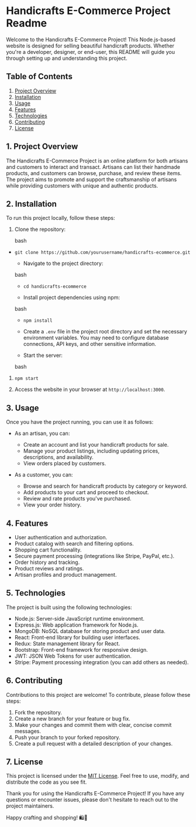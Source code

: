 
Handicrafts E-Commerce Project Readme
=====================================

Welcome to the Handicrafts E-Commerce Project! This Node.js-based website is designed for selling beautiful handicraft products. Whether you're a developer, designer, or end-user, this README will guide you through setting up and understanding this project.

Table of Contents
-----------------

1.  [Project Overview](https://chat.openai.com/#project-overview)
2.  [Installation](https://chat.openai.com/#installation)
3.  [Usage](https://chat.openai.com/#usage)
4.  [Features](https://chat.openai.com/#features)
5.  [Technologies](https://chat.openai.com/#technologies)
6.  [Contributing](https://chat.openai.com/#contributing)
7.  [License](https://chat.openai.com/#license)

1\. Project Overview
--------------------

The Handicrafts E-Commerce Project is an online platform for both artisans and customers to interact and transact. Artisans can list their handmade products, and customers can browse, purchase, and review these items. The project aims to promote and support the craftsmanship of artisans while providing customers with unique and authentic products.

2\. Installation
----------------

To run this project locally, follow these steps:

1.  Clone the repository:

    bash

-   `git clone https://github.com/yourusername/handicrafts-ecommerce.git`

    -   Navigate to the project directory:

    bash

    -   `cd handicrafts-ecommerce`

    -   Install project dependencies using npm:

    bash

    -   `npm install`

    -   Create a `.env` file in the project root directory and set the necessary environment variables. You may need to configure database connections, API keys, and other sensitive information.

    -   Start the server:

    bash

1.  `npm start`

2.  Access the website in your browser at `http://localhost:3000`.

3\. Usage
---------

Once you have the project running, you can use it as follows:

-   As an artisan, you can:

    -   Create an account and list your handicraft products for sale.
    -   Manage your product listings, including updating prices, descriptions, and availability.
    -   View orders placed by customers.
-   As a customer, you can:

    -   Browse and search for handicraft products by category or keyword.
    -   Add products to your cart and proceed to checkout.
    -   Review and rate products you've purchased.
    -   View your order history.

4\. Features
------------

-   User authentication and authorization.
-   Product catalog with search and filtering options.
-   Shopping cart functionality.
-   Secure payment processing (integrations like Stripe, PayPal, etc.).
-   Order history and tracking.
-   Product reviews and ratings.
-   Artisan profiles and product management.

5\. Technologies
----------------

The project is built using the following technologies:

-   Node.js: Server-side JavaScript runtime environment.
-   Express.js: Web application framework for Node.js.
-   MongoDB: NoSQL database for storing product and user data.
-   React: Front-end library for building user interfaces.
-   Redux: State management library for React.
-   Bootstrap: Front-end framework for responsive design.
-   JWT: JSON Web Tokens for user authentication.
-   Stripe: Payment processing integration (you can add others as needed).

6\. Contributing
----------------

Contributions to this project are welcome! To contribute, please follow these steps:

1.  Fork the repository.
2.  Create a new branch for your feature or bug fix.
3.  Make your changes and commit them with clear, concise commit messages.
4.  Push your branch to your forked repository.
5.  Create a pull request with a detailed description of your changes.

7\. License
-----------

This project is licensed under the [MIT License](https://chat.openai.com/LICENSE). Feel free to use, modify, and distribute the code as you see fit.

Thank you for using the Handicrafts E-Commerce Project! If you have any questions or encounter issues, please don't hesitate to reach out to the project maintainers.

Happy crafting and shopping! 🛍️🎨
